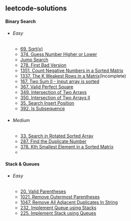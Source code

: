 ## leetcode-solutions

#### Binary Search
- ###### Easy
    - [69. Sqrt(x)](https://github.com/ankithans/leetcode-solutions/blob/main/Binary%20Search/69.%20Sqrt(x).cpp)
    - [374. Guess Number Higher or Lower](https://github.com/ankithans/leetcode-solutions/blob/main/Binary%20Search/374.%20Guess%20Number%20Higher%20or%20Lower.cpp)
    - [Jump Search](https://github.com/ankithans/leetcode-solutions/blob/main/Binary%20Search/Jump%20Search.cpp)
    - [278. First Bad Version](https://github.com/ankithans/leetcode-solutions/blob/main/Binary%20Search/278.%20First%20Bad%20Version.cpp)
    - [1351. Count Negative Numbers in a Sorted Matrix](https://github.com/ankithans/leetcode-solutions/blob/main/Binary%20Search/1351.%20Count%20Negative%20Numbers%20in%20a%20Sorted%20Matrix.cpp)
    - [1337. The K Weakest Rows in a Matrix](https://github.com/ankithans/leetcode-solutions/blob/main/Binary%20Search/1337.%20The%20K%20Weakest%20Rows%20in%20a%20Matrix.cpp)(Incomplete)
    - [167. Two Sum II - Input array is sorted](https://github.com/ankithans/leetcode-solutions/blob/main/Binary%20Search/167.%20Two%20Sum%20II%20-%20Input%20array%20is%20sorted.cpp)
    - [367. Valid Perfect Square](https://github.com/ankithans/leetcode-solutions/blob/main/Binary%20Search/367.%20Valid%20Perfect%20Square.cpp)
    - [349. Intersection of Two Arrays]()
    - [350. Intersection of Two Arrays II]()
    - [35. Search Insert Position]()
    - [392. Is Subsequence]()

- ###### Medium
    - [33. Search in Rotated Sorted Array](https://github.com/ankithans/leetcode-solutions/blob/main/Binary%20Search/33.%20Search%20in%20Rotated%20Sorted%20Array.cpp)
    - [287. Find the Duplicate Number]()
    - [378. Kth Smallest Element in a Sorted Matrix]()
    - []()



#### Stack & Queues
- ###### Easy
    - [20. Valid Parentheses]()
    - [1021. Remove Outermost Parentheses]()
    - [1047. Remove All Adjacent Duplicates In String]()
    - [232. Implement Queue using Stacks]()
    - [225. Implement Stack using Queues]()
